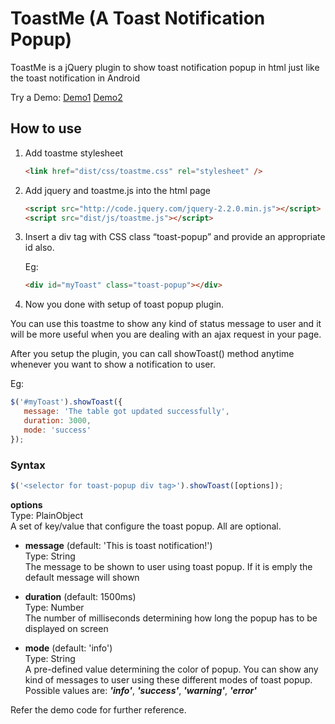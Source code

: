 # ToastMe (A Toast Notification Popup)
ToastMe is a jQuery plugin to show toast notification popup in html just like the toast notification in Android 

Try a Demo:
[Demo1](https://rawgit.com/npnm/ToastMe/master/examples/toast-popup-demo.html)
[Demo2](https://rawgit.com/npnm/ToastMe/master/examples/toast-popup-demo2.html)

## How to use

1. Add toastme stylesheet
   
      ```HTML
      <link href="dist/css/toastme.css" rel="stylesheet" />
      ```
   
2. Add jquery and toastme.js into the html page

      ```HTML
      <script src="http://code.jquery.com/jquery-2.2.0.min.js"></script>
      <script src="dist/js/toastme.js"></script>
      ```
      
3. Insert a div tag with CSS class “toast-popup” and provide an appropriate id also.

   Eg:
      ```HTML
      <div id="myToast" class="toast-popup"></div>
      ```
4.	Now you done with setup of toast popup plugin.

   You can use this toastme to show any kind of status message to user and it will be more useful when you are dealing with an ajax request in your page.

   After you setup the plugin, you can call showToast() method anytime whenever you want to show a notification to user. 
   
   Eg:
```javascript
$('#myToast').showToast({
   message: 'The table got updated successfully',
   duration: 3000,
   mode: 'success'
});
```
   ### Syntax
   
```javascript
$('<selector for toast-popup div tag>').showToast([options]);
```
      
**options**  
   	Type: PlainObject  
   	A set of key/value that configure the toast popup. All are optional.  
   	  
* **message** (default: 'This is toast notification!')  
	Type: String  
	The message to be shown to user using toast popup. If it is emply the default message will shown  

* **duration** (default: 1500ms)  
	Type: Number  
	The number of milliseconds determining how long the popup has to be displayed on screen  

* **mode** (default: 'info')  
	Type: String  
	A pre-defined value determining the color of popup. You can show any kind of messages to user using these different modes of 
	toast popup.  
	Possible values are: __*'info'*__, __*'success'*__, __*'warning'*__, __*'error'*__   
  

Refer the demo code for further reference.

